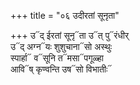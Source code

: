 +++
title = "०६ उदीरतां सूनृता"

+++
उ᳓द् ईरतां सूनृ᳓ता उ᳓त् पु᳓रंधीर्  
उ᳓द् अग्न᳓यः शुशुचाना᳓सो अस्थुः  
स्पार्हा᳓ व᳓सूनि त᳓मसा᳓पगूळ्हा  
आवि᳓ष् कृण्वन्ति उष᳓सो विभातीः᳓